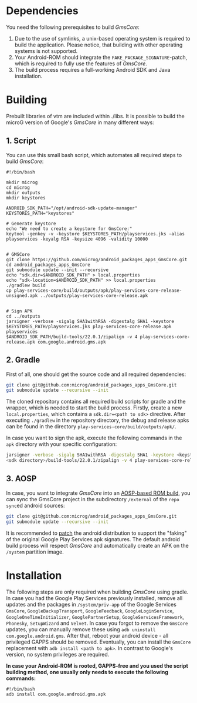 # Dependencies
You need the following prerequisites to build *GmsCore*:

1. Due to the use of symlinks, a unix-based operating system is required to build the application. Please notice, that building with other operating systems is not supported.
2. Your Android-ROM should integrate the `FAKE_PACKAGE_SIGNATURE`-patch, which is required to fully use the features of *GmsCore*.
3. The build process requires a full-working Android SDK and Java installation.

# Building

Prebuilt libraries of vtm are included within ./libs. It is possible to build the microG version of Google's *GmsCore* in many different ways:

## 1. Script
You can use this small bash script, which automates all required steps to build *GmsCore*:

```shell
#!/bin/bash

mkdir microg
cd microg
mkdir outputs
mkdir keystores

ANDROID_SDK_PATH="/opt/android-sdk-update-manager"
KEYSTORES_PATH="keystores"

# Generate keystore
echo "We need to create a keystore for GmsCore:"
keytool -genkey -v -keystore $KEYSTORES_PATH/playservices.jks -alias playservices -keyalg RSA -keysize 4096 -validity 10000


# GMSCore
git clone https://github.com/microg/android_packages_apps_GmsCore.git
cd android_packages_apps_GmsCore
git submodule update --init --recursive
echo "sdk.dir=$ANDROID_SDK_PATH" > local.properties
echo "sdk-location=$ANDROID_SDK_PATH" >> local.properties
./gradlew build
cp play-services-core/build/outputs/apk/play-services-core-release-unsigned.apk ../outputs/play-services-core-release.apk


# Sign APK
cd ../outputs
jarsigner -verbose -sigalg SHA1withRSA -digestalg SHA1 -keystore $KEYSTORES_PATH/playservices.jks play-services-core-release.apk playservices
$ANDROID_SDK_PATH/build-tools/22.0.1/zipalign -v 4 play-services-core-release.apk com.google.android.gms.apk
```

## 2. Gradle
First of all, one should get the source code and all required dependencies:

```bash
git clone git@github.com:microg/android_packages_apps_GmsCore.git
git submodule update --recursive --init
```

The cloned repository contains all required build scripts for gradle and the wrapper, which is needed to start the build process. Firstly, create a new `local.properties`, which contains a `sdk.dir=<path to sdk>` directive. After executing `./gradlew` in the repository directory, the debug and release apks can be found in the directory `play-services-core/build/outputs/apk/`.

In case you want to sign the apk, execute the following commands in the `apk` directory with your specific configuration:
```bash
jarsigner -verbose -sigalg SHA1withRSA -digestalg SHA1 -keystore <keystore> play-services-core-release-unsigned.apk <key name>
<sdk directory>/build-tools/22.0.1/zipalign -v 4 play-services-core-release-unsigned.apk play-services-core-release.apk
```

## 3. AOSP
In case, you want to integrate *GmsCore* into an [AOSP-based ROM build](https://source.android.com/source/initializing.html), you can sync the GmsCore project in the subdirectory `/external` of the `repo sync`ed android sources:

```bash
git clone git@github.com:microg/android_packages_apps_GmsCore.git
git submodule update --recursive --init
```

 It is recommended to [patch](https://raw.githubusercontent.com/microg/android_packages_apps_GmsCore/master/android_frameworks_base%2BFAKE_PACKAGE_SIGNATURE.patch) the android distribution to support the "faking" of the original Google Play Services apk signatures. The default android build process will respect *GmsCore* and automatically create an APK on the `/system` partition image.

# Installation

The following steps are only required when building *GmsCore* using gradle. In case you had the Google Play Services previously installed, remove all updates and the packages in `/system/priv-app` of the Google Services `GmsCore`, `GoogleBackupTransport`, `GoogleFeedback`, `GoogleLoginService`, `GoogleOneTimeInitializer`, `GooglePartnerSetup`, `GoogleServicesFramework`, `Phonesky`, `SetupWizard` and `Velvet`. In case you forgot to remove the `GmsCore` updates, you can manually remove these using `adb uninstall com.google.android.gms`. After that, reboot your android device - all privileged GAPPS should be removed. Eventually, you can install the `GmsCore` replacement with `adb install <path to apk>`. In contrast to Google's version, no system privileges are required.



**In case your Android-ROM is rooted, GAPPS-free and you used the script building method, one usually only needs to execute the following commands:**
```shell
#!/bin/bash
adb install com.google.android.gms.apk
```